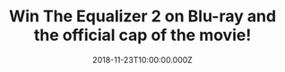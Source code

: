 ---
campaign-uuid: "c-005164b3-a53b-43a3-bee2-d545b9d39998"
type: "Competition"
category: "Entertainment"
date: "2018-11-23T10:00:00.000Z"
end-date: "2018-12-18T23:59:00.000Z"
disable-form: false
is_promoted: true
has_entry_page: true
title: "Win The Equalizer 2 on Blu-ray and the official cap of the movie!"
competition-description: "<p>Give Dad a taste of the action this Christmas! We are\
  \ giving away 3 copies of The Equalizer 2 on Blu-ray PLUS 3 official caps of the\
  \ movie for you to win!</p>\r\n<p>In his first ever sequel, the ever-watchable Denzel\
  \ Washington returns to his signature role as retired intelligence agent Robert\
  \ McCall. He's back being a force for justice but this time he finds himself fighting\
  \ a more personal battle than ever before. Directed by Antoine Fuqua, it's the perfect,\
  \ action-packed present for Dad.</p>\r\n<p>Want it? Click below for a chance to\
  \ win!</p>"
hero-header: "Win The Equalizer 2 on Blu-ray and the official cap of the movie!"
terms-confirmation: "N/A"
banner-img: "https://assets.expresslyapp.com/asset-0512c0a6-c931-44e9-a571-cd16cf520185.jpg"
logo-left-href: "aaa.nme.com"
logo-left-image: "https://assets.expresslyapp.com/asset-85de485e-cb7c-4640-8e3b-b52438f3826e.jpg"
logo-left-title: "NME AAA"
bg-image-hero: "https://assets.expresslyapp.com/asset-f6b31dcc-5597-471c-919d-be386a3ecd90.jpg"
bg-image-first: "https://assets.expresslyapp.com/asset-45096a1f-b18b-4da9-8db0-62bb6d743122.jpg"
bg-image-second: "https://assets.expresslyapp.com/asset-695bc3bd-72ed-448a-9d15-ee6fb1e91828.jpg"
bg-image-third: "https://assets.expresslyapp.com/asset-d863b459-d003-46a1-8081-33a3577c8b75.jpg"
section1-content: "<p>Denzel Washington returns to one of his signature roles in the\
  \ first sequel of his career. Robert McCall serves an unflinching justice for the\
  \ exploited and oppressed. But how far will he go when that is someone he loves?</p>"
section2-content: "<p>This Blu-Ray from Sony Pictures Home Entertainment has it all:\
  \ Retribution mode with Denzel Washington and Director Antoine Fuqua:- Watch The\
  \ Equalizer 2 with Denzel & Antoine as they take you through their favourite adrenaline-filled\
  \ action scenes in their very first sequel together, with exclusive commentary and\
  \ conversation, 11 Deleted and Extended Scenes PLUS the Trivia Track: Pop-up trivia\
  \ guaranteed to surprise even the biggest fans of The Equalizer!</p>"
section3-content: "<p>What are you waiting for? Think no more and enter the form below\
  \ for a chance to win the best Blu-Ray: The Equalizer 2!</p>\r\n<p>Get ready to\
  \ get enjoy The Equalizer 2 this holidays thanks to NME AAA!</p>\r\n<p>Good luck!</p>"
entry-title: "Win The Equalizer 2 on Blu-ray and the official cap of the movie!"
entry-content: "Enter the draw to winThe Equalizer 2 on Blu-ray and the official cap\
  \ of the movie!\r\nbefore 23:59 on 18th of December 2018."
has-winner: false
prize-description: "One of the 3 copies of The Equalizer 2 on Blu-ray and one of the\
  \ 3 caps of The Equalizer 2."
special-conditions: "Multiple entries are allowed up to one every day."
---
